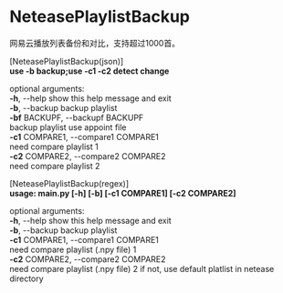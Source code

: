 # NeteasePlaylistBackup
网易云播放列表备份和对比，支持超过1000首。  

[NeteasePlaylistBackup(json)]  
**use -b backup;use -c1 -c2 detect change**

optional arguments:  
  **-h**, --help            show this help message and exit  
  **-b**, --backup          backup playlist  
  **-bf** BACKUPF, --backupf BACKUPF  
                        backup playlist use appoint file  
  **-c1** COMPARE1, --compare1 COMPARE1  
                        need compare playlist 1  
  **-c2** COMPARE2, --compare2 COMPARE2  
                        need compare playlist 2    
                        

[NeteasePlaylistBackup(regex)]  
**usage: main.py [-h] [-b] [-c1 COMPARE1] [-c2 COMPARE2]**  
  
optional arguments:  
**-h**, --help            show this help message and exit  
**-b**, --backup          backup playlist  
**-c1** COMPARE1, --compare1 COMPARE1    
                        need compare playlist (.npy file) 1  
**-c2** COMPARE2, --compare2 COMPARE2    
                        need compare playlist (.npy file) 2 if not, use default platlist in netease directory

